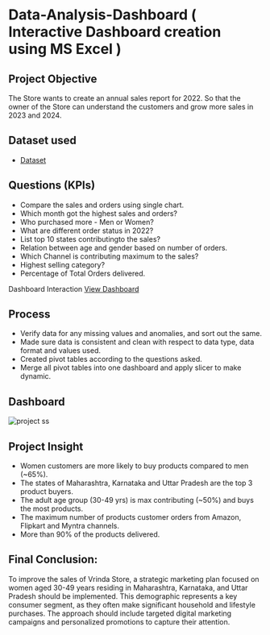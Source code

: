 # Data-Analysis-Dashboard ( Interactive Dashboard creation using MS Excel )
## Project Objective
The Store wants to create an annual sales report for 2022. So that the owner of the Store can understand the customers and grow more sales in 2023 and 2024. 

## Dataset used
- <a href="https://github.com/Nandini2233/Data-Analysis-Dashboard/blob/main/Store%20Data%20Analysis.xlsx"> Dataset</a>

## Questions (KPIs)
- Compare the sales and orders using single chart.
- Which month got the highest sales and orders?
- Who purchased more - Men or Women?
- What are different order status in 2022?
- List top 10 states contributingto the sales?
- Relation between age and gender based on number of orders.
- Which Channel is contributing maximum to the sales?
- Highest selling category?
- Percentage of Total Orders delivered.

Dashboard Interaction <a href="https://github.com/Nandini2233/Data-Analysis-Dashboard/blob/main/project%20ss.png">View Dashboard</a>

## Process
- Verify data for any missing values and anomalies, and sort out the same.
- Made sure data is consistent and clean with respect to data type, data format and values used.
- Created pivot tables according to the questions asked.
- Merge all pivot tables into one dashboard and apply slicer to make dynamic.

## Dashboard 

![project ss](https://github.com/user-attachments/assets/1807dd77-9c57-477f-ac24-e5fee6deef95)

## Project Insight
- Women customers are more likely to buy products compared to men (~65%).
- The states of Maharashtra, Karnataka and Uttar Pradesh are the top 3 product buyers.
- The adult age group (30-49 yrs) is max contributing (~50%) and buys the most products.
- The maximum number of products customer orders from Amazon, Flipkart and Myntra channels.
- More than 90% of the products delivered.
  
## Final Conclusion:
To improve the sales of Vrinda Store, a strategic marketing plan focused on women aged 30-49 years residing in Maharashtra, Karnataka, and Uttar Pradesh should be implemented. This demographic represents a key consumer segment, as they often make significant household and lifestyle purchases. The approach should include targeted digital marketing campaigns and personalized promotions to capture their attention.
